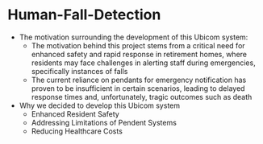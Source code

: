 # Human-Fall-Detection


* The motivation surrounding the development of this Ubicom system:
    * The motivation behind this project stems from a critical need for enhanced safety and rapid response in retirement homes, where residents may face challenges in alerting staff during emergencies, specifically instances of falls
    * The current reliance on pendants for emergency notification has proven to be insufficient in certain scenarios, leading to delayed response times and, unfortunately, tragic outcomes such as death
* Why we decided to develop this Ubicom system
    * Enhanced Resident Safety
    * Addressing Limitations of Pendent Systems
    * Reducing Healthcare Costs
